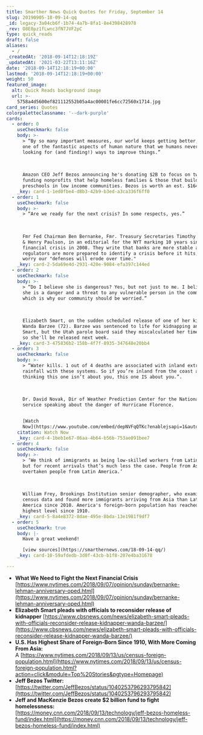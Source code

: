 ```yaml
---
title: Smarther News Quick Quotes for Friday, September 14
slug: 20190905-18-09-14-qq
_id: legacy-3a04cb6f-1b74-4a7b-8fa1-8e4398428978
_rev: O8E8pz1fLwnc3fN7JVF2pC
type: quick_reads
draft: false
aliases:
  - /
_createdAt: '2018-09-14T12:18:19Z'
_updatedAt: '2021-03-22T13:11:16Z'
date: '2018-09-14T12:18:19+00:00'
lastmod: '2018-09-14T12:18:19+00:00'
weight: 50
featured_image:
  alt: Quick Reads background image
  url: >-
    5758a4d5600ef821112552b05a4ac00001fe6cc72560x1714.jpg
card_series: Quotes
colorpaletteclassname: '--dark-purple'
cards:
  - order: 0
    useCheckmark: false
    body: >-
      > “By so many important measures, our world keeps getting better, and its
      one of the fantastic aspects of human nature that we humans never stop
      looking for (and finding!) ways to improve things.”  
        
        
        
      Amazon CEO Jeff Bezos announcing he's donating $2B to focus on two areas:
      funding nonprofits that help homeless families & those that build
      preschools in low income communities. Bezos is worth an est. $164B.
    _key: card-1-1ed0fbe4-d8b3-42b9-b3ed-a3ca336f6ff0
  - order: 1
    useCheckmark: false
    body: >-
      > “Are we ready for the next crisis? In some respects, yes.”  
        
        
        
      Fmr Fed Chairman Ben Bernanke, Fmr. Treasury Secretaries Timothy Geithner
      & Henry Paulson, in an editorial for the NYT marking 10 years since the
      financial crisis in 2008. They write that banks are more stable and
      regulators are more prepared to identify a crisis before it hits, but they
      worry our "defenses will erode over time."
    _key: card-2-5da69e4d-2931-420e-9084-efa397c144ed
  - order: 2
    useCheckmark: false
    body: >-
      > “Do I believe she is dangerous? Yes, but not just to me. I believe that
      she is a danger and a threat to any vulnerable person in the community,
      which is why our community should be worried.”  
        
        
        
      Elizabeth Smart, on the sudden scheduled release of one of her kidnappers,
      Wanda Barzee (72). Barzee was sentenced to life for kidnapping and abusing
      Smart, but the Utah parole board said they miscalculated her time served
      so she'll be released next week.
    _key: card-3-475836b2-158b-4f7f-8935-347648e20bb4
  - order: 3
    useCheckmark: false
    body: >-
      > “Water kills. 1 out of 4 deaths are associated with inland extreme
      rainfall with these systems. So if you’re inland from the coast and
      thinking this one isn’t about you, this one IS about you.”.  
        
        
        
      Dr. David Novak, Dir of Weather Prediction Center for the National Weather
      service speaking about the danger of Hurricane Florence.


      [Watch
      Now](https://www.youtube.com/embed/depNVFqQTKc?enablejsapi=1&autoplay=1&rel=0)
    citation: Watch Now
    _key: card-4-1beb1e67-86aa-4b64-b56b-753ae091bee7
  - order: 4
    useCheckmark: false
    body: >-
      > ‘We think of immigrants as being low-skilled workers from Latin America,
      but for recent arrivals that’s much less the case. People from Asia have
      overtaken people from Latin America.’  
        
        
        
      William Frey, Brookings Institution senior demographer, who examined new
      census data and found more immigrants arriving from Asia than Latin
      America since 2010. America's foreign-born population has reached its
      highest level since 1910.
    _key: card-5-8a4e8372-8dae-495e-8bda-13e1981f9df7
  - order: 5
    useCheckmark: true
    body: |-
      Have a great weekend!

      [view sources](https://smarthernews.com/18-09-14-qq/)
    _key: card-10-59afdedb-3d0f-43cb-b1f8-207e4ba31678

---
```

* **What We Need to Fight the Next Financial Crisis**  
[https://www.nytimes.com/2018/09/07/opinion/sunday/bernanke-lehman-anniversary-oped.html](https://www.nytimes.com/2018/09/07/opinion/sunday/bernanke-lehman-anniversary-oped.html)
* **Elizabeth Smart pleads with officials to reconsider release of kidnapper** [https://www.cbsnews.com/news/elizabeth-smart-pleads-with-officials-reconsider-release-kidnapper-wanda-barzee/](https://www.cbsnews.com/news/elizabeth-smart-pleads-with-officials-reconsider-release-kidnapper-wanda-barzee/)
* **U.S. Has Highest Share of Foreign-Born Since 1910, With More Coming From Asia:**  
A [https://www.nytimes.com/2018/09/13/us/census-foreign-population.html](https://www.nytimes.com/2018/09/13/us/census-foreign-population.html?action=click&module=Top%20Stories&pgtype=Homepage)
* **Jeff Bezos Twitter:**  
[https://twitter.com/JeffBezos/status/1040253796293795842](https://twitter.com/JeffBezos/status/1040253796293795842)
* **Jeff and MacKenzie Bezos create $2 billion fund to fight homelessness:**  
[https://money.cnn.com/2018/09/13/technology/jeff-bezos-homeless-fund/index.html](https://money.cnn.com/2018/09/13/technology/jeff-bezos-homeless-fund/index.html)